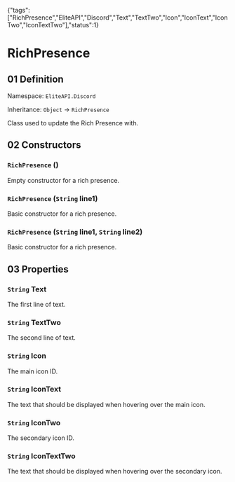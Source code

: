 {"tags":["RichPresence","EliteAPI","Discord","Text","TextTwo","Icon","IconText","IconTwo","IconTextTwo"],"status":1}

# RichPresence

## 01 Definition

Namespace: `EliteAPI.Discord`

Inheritance: `Object` → `RichPresence`



Class used to update the Rich Presence with.



## 02 Constructors

### `RichPresence` ()



Empty constructor for a rich presence.



### `RichPresence` (`String` line1)



Basic constructor for a rich presence.



### `RichPresence` (`String` line1, `String` line2)



Basic constructor for a rich presence.



## 03 Properties

### `String` Text



The first line of text.



### `String` TextTwo



The second line of text.



### `String` Icon



The main icon ID.



### `String` IconText



The text that should be displayed when hovering over the main icon.



### `String` IconTwo



The secondary icon ID.



### `String` IconTextTwo



The text that should be displayed when hovering over the secondary icon.



